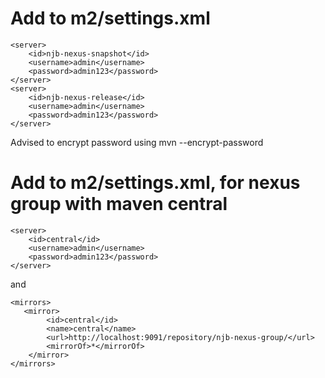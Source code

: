 # Add to m2/settings.xml
	<server>
		<id>njb-nexus-snapshot</id>
		<username>admin</username>
		<password>admin123</password>
	</server>
	<server>
		<id>njb-nexus-release</id>
		<username>admin</username>
		<password>admin123</password>
	</server>
	
Advised to encrypt password using 
	mvn --encrypt-password
	
# Add to m2/settings.xml, for nexus group with maven central

	<server>
		<id>central</id>
		<username>admin</username>
		<password>admin123</password>
	</server>

and

	<mirrors>
	   <mirror>
			<id>central</id>
			<name>central</name>
			<url>http://localhost:9091/repository/njb-nexus-group/</url>
			<mirrorOf>*</mirrorOf>
		</mirror>
  	</mirrors>